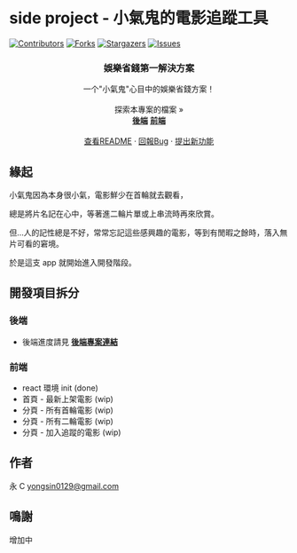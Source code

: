 # side project - 小氣鬼的電影追蹤工具

<!-- PROJECT SHIELDS -->

[![Contributors][contributors-shield]][contributors-url]
[![Forks][forks-shield]][forks-url]
[![Stargazers][stars-shield]][stars-url]
[![Issues][issues-shield]][issues-url]

<!-- PROJECT LOGO -->

<p align="center">
  <!-- 未來新增圖片用 -->
  <!-- <a href="https://github.com/yongsin0129/project-cheapskate-fe/">
    <img src="images/logo.png" alt="Logo" width="80" height="80">
  </a> -->

  <h3 align="center">娛樂省錢第一解決方案</h3>
  <p align="center">
    一个"小氣鬼"心目中的娛樂省錢方案！
    <br />
    <br />
    探索本專案的檔案 »
    <br />
    <a href="https://github.com/yongsin0129/project-cheapskate"><strong>後端</strong></a>
    <a href="https://github.com/yongsin0129/project-cheapskate-fe"><strong>前端</strong></a>
    <br />
    <br />
    <a href="https://github.com/yongsin0129/project-cheapskate-fe##side-project---小氣鬼的電影追蹤工具">查看README</a>
    ·
    <a href="https://github.com/yongsin0129/project-cheapskate-fe/issues">回報Bug</a>
    ·
    <a href="https://github.com/yongsin0129/project-cheapskate-fe/issues">提出新功能</a>
  </p>
</p>

## 緣起

小氣鬼因為本身很小氣，電影鮮少在首輪就去觀看，

總是將片名記在心中，等著進二輪片單或上串流時再來欣賞。

但...人的記性總是不好，常常忘記這些感興趣的電影，等到有閒暇之餘時，落入無片可看的窘境。

於是這支 app 就開始進入開發階段。


## 開發項目拆分

### 後端

- 後端進度請見 <a href="https://github.com/yongsin0129/project-cheapskate"><strong>後端專案連結</strong></a>

### 前端

- react 環境 init (done)
- 首頁 - 最新上架電影 (wip)
- 分頁 - 所有首輪電影 (wip)
- 分頁 - 所有二輪電影 (wip)
- 分頁 - 加入追蹤的電影 (wip)

## 作者

永 C
yongsin0129@gmail.com

## 鳴謝

增加中

<!-- links -->

[your-project-path]: yongsin0129/project-cheapskate-fe
[contributors-shield]: https://img.shields.io/github/contributors/yongsin0129/project-cheapskate-fe.svg?style=flat-square
[contributors-url]: https://github.com/yongsin0129/project-cheapskate-fe/graphs/contributors
[forks-shield]: https://img.shields.io/github/forks/yongsin0129/project-cheapskate-fe.svg?style=flat-square
[forks-url]: https://github.com/yongsin0129/project-cheapskate-fe/network/members
[stars-shield]: https://img.shields.io/github/stars/yongsin0129/project-cheapskate-fe.svg?style=flat-square
[stars-url]: https://github.com/yongsin0129/project-cheapskate-fe/stargazers
[issues-shield]: https://img.shields.io/github/issues/yongsin0129/project-cheapskate-fe.svg?style=flat-square
[issues-url]: https://github.com/yongsin0129/project-cheapskate-fe/issues
